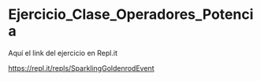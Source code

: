 # Ejercicio_Clase_Operadores_Potencia
Aquí el link del ejercicio en Repl.it

https://repl.it/repls/SparklingGoldenrodEvent

